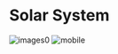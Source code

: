 # Solar System
![images0](https://user-images.githubusercontent.com/70600553/121094847-a2dfe900-c7c5-11eb-92bf-eaaafd9d39ae.png)
![mobile](https://user-images.githubusercontent.com/70600553/121096650-fe5fa600-c7c8-11eb-90d0-70e04c7b8258.gif)
